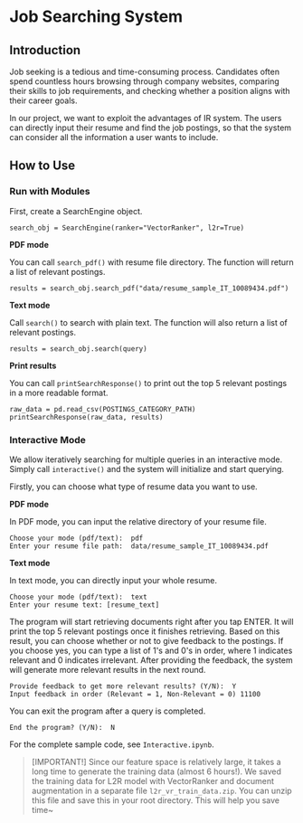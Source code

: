 # Job Searching System

## Introduction

Job seeking is a tedious and time-consuming process. Candidates often spend countless hours browsing through company websites, comparing their skills to job requirements, and checking whether a position aligns with their career goals.

In our project, we want to exploit the advantages of IR system. The users can directly input their resume and find the job postings, so that the system can consider all the information a user wants to include.

## How to Use

### Run with Modules

First, create a SearchEngine object.

```
search_obj = SearchEngine(ranker="VectorRanker", l2r=True)
```

**PDF mode**

You can call `search_pdf()` with resume file directory. The function will return a list of relevant postings.

```
results = search_obj.search_pdf("data/resume_sample_IT_10089434.pdf")
```

**Text mode**

Call `search()` to search with plain text. The function will also return a list of relevant postings.

```
results = search_obj.search(query)
```

**Print results**

You can call `printSearchResponse()` to print out the top 5 relevant postings in a more readable format.

```
raw_data = pd.read_csv(POSTINGS_CATEGORY_PATH)
printSearchResponse(raw_data, results)
```

### Interactive Mode

We allow iteratively searching for multiple queries in an interactive mode. Simply call `interactive()` and the system will initialize and start querying.

Firstly, you can choose what type of resume data you want to use.

**PDF mode**

In PDF mode, you can input the relative directory of your resume file.

```
Choose your mode (pdf/text):  pdf
Enter your resume file path:  data/resume_sample_IT_10089434.pdf
```

**Text mode**

In text mode, you can directly input your whole resume.

```
Choose your mode (pdf/text):  text
Enter your resume text: [resume_text]
```

The program will start retrieving documents right after you tap ENTER. It will print the top 5 relevant postings once it finishes retrieving. Based on this result, you can choose whether or not to give feedback to the postings. If you choose yes, you can type a list of 1's and 0's in order, where 1 indicates relevant and 0 indicates irrelevant. After providing the feedback, the system will generate more relevant results in the next round.

```
Provide feedback to get more relevant results? (Y/N):  Y
Input feedback in order (Relevant = 1, Non-Relevant = 0) 11100
```

You can exit the program after a query is completed.

```
End the program? (Y/N):  N
```

For the complete sample code, see `Interactive.ipynb`.

> [IMPORTANT!] Since our feature space is relatively large, it takes a long time to generate the training data (almost 6 hours!). We saved the training data for L2R model with VectorRanker and document augmentation in a separate file `l2r_vr_train_data.zip`. You can unzip this file and save this in your root directory. This will help you save time~